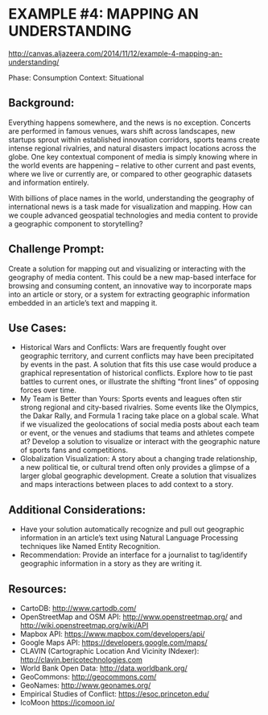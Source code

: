 EXAMPLE #4: MAPPING AN UNDERSTANDING
====================================

http://canvas.aljazeera.com/2014/11/12/example-4-mapping-an-understanding/

Phase: Consumption
Context: Situational 


## Background:

Everything happens somewhere, and the news is no exception. Concerts are performed in famous venues, wars shift across landscapes, new startups sprout within established innovation corridors, sports teams create intense regional rivalries, and natural disasters impact locations across the globe. One key contextual component of media is simply knowing where in the world events are happening – relative to other current and past events, where we live or currently are, or compared to other geographic datasets and information entirely.

With billions of place names in the world, understanding the geography of international news is a task made for visualization and mapping. How can we couple advanced geospatial technologies and media content to provide a geographic component to storytelling?

## Challenge Prompt:

Create a solution for mapping out and visualizing or interacting with the geography of media content. This could be a new map-based interface for browsing and consuming content, an innovative way to incorporate maps into an article or story, or a system for extracting geographic information embedded in an article’s text and mapping it.

## Use Cases:

* Historical Wars and Conflicts: Wars are frequently fought over geographic territory, and current conflicts may have been precipitated by events in the past. A solution that fits this use case would produce a graphical representation of historical conflicts. Explore how to tie past battles to current ones, or illustrate the shifting “front lines” of opposing forces over time.
* My Team is Better than Yours: Sports events and leagues often stir strong regional and city-based rivalries. Some events like the Olympics, the Dakar Rally, and Formula 1 racing take place on a global scale. What if we visualized the geolocations of social media posts about each team or event, or the venues and stadiums that teams and athletes compete at? Develop a solution to visualize or interact with the geographic nature of sports fans and competitions.
* Globalization Visualization:  A story about a changing trade relationship, a new political tie, or cultural trend often only provides a glimpse of a larger global geographic development. Create a solution that visualizes and maps interactions between places to add context to a story.

## Additional Considerations:

* Have your solution automatically recognize and pull out geographic information in an article’s text using Natural Language Processing techniques like Named Entity Recognition.
* Recommendation: Provide an interface for a journalist to tag/identify geographic information in a story as they are writing it.
 

## Resources:

* CartoDB: http://www.cartodb.com/
* OpenStreetMap and OSM API: http://www.openstreetmap.org/ and http://wiki.openstreetmap.org/wiki/API
* Mapbox API: https://www.mapbox.com/developers/api/
* Google Maps API: https://developers.google.com/maps/
* CLAVIN (Cartographic Location And Vicinity INdexer): http://clavin.bericotechnologies.com
* World Bank Open Data: http://data.worldbank.org/
* GeoCommons: http://geocommons.com/
* GeoNames: http://www.geonames.org/
* Empirical Studies of Conflict: https://esoc.princeton.edu/
* IcoMoon https://icomoon.io/
